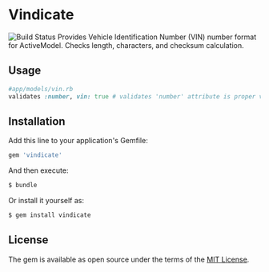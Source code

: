 # Vindicate
![Build Status](http://git.ajrintl.com/astevenson/vindicate/badges/master/build.svg)
Provides Vehicle Identification Number (VIN) number format for ActiveModel. Checks length, characters, and checksum calculation.

## Usage
```ruby
#app/models/vin.rb
validates :number, vin: true # validates 'number' attribute is proper vin format
```

## Installation
Add this line to your application's Gemfile:

```ruby
gem 'vindicate'
```

And then execute:
```bash
$ bundle
```

Or install it yourself as:
```bash
$ gem install vindicate
```

## License
The gem is available as open source under the terms of the [MIT License](https://opensource.org/licenses/MIT).
